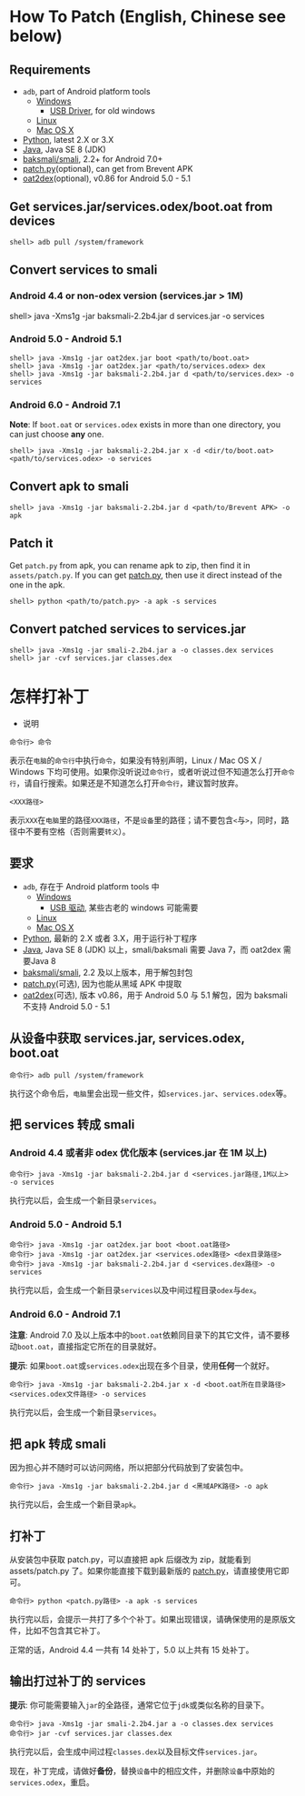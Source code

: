 # How To Patch (English, Chinese see below)

## Requirements

- `adb`, part of Android platform tools
  - [Windows][adb-win]
    - [USB Driver][adb-win-driver], for old windows
  - [Linux][adb-linux]
  - [Mac OS X][adb-mac]
- [Python][python], latest 2.X or 3.X
- [Java][javase], Java SE 8 (JDK)
- [baksmali/smali][smali], 2.2+ for Android 7.0+
- [patch.py][patch.py](optional), can get from Brevent APK
- [oat2dex][oat2dex](optional), v0.86 for Android 5.0 - 5.1

## Get services.jar/services.odex/boot.oat from devices

```
shell> adb pull /system/framework
```

## Convert services to smali

### Android 4.4 or non-odex version (services.jar > 1M)
shell> java -Xms1g -jar baksmali-2.2b4.jar d services.jar -o services

### Android 5.0 - Android 5.1
```
shell> java -Xms1g -jar oat2dex.jar boot <path/to/boot.oat>
shell> java -Xms1g -jar oat2dex.jar <path/to/services.odex> dex
shell> java -Xms1g -jar baksmali-2.2b4.jar d <path/to/services.dex> -o services
```

### Android 6.0 - Android 7.1

**Note**: If `boot.oat` or `services.odex` exists in more than one directory, you can just choose **any** one.

```
shell> java -Xms1g -jar baksmali-2.2b4.jar x -d <dir/to/boot.oat> <path/to/services.odex> -o services
```

## Convert apk to smali

```
shell> java -Xms1g -jar baksmali-2.2b4.jar d <path/to/Brevent APK> -o apk
```

## Patch it

Get `patch.py` from apk, you can rename apk to zip, then find it in `assets/patch.py`. If you can get [patch.py][patch.py], then use it direct instead of the one in the apk.

```
shell> python <path/to/patch.py> -a apk -s services
```

## Convert patched services to services.jar
```
shell> java -Xms1g -jar smali-2.2b4.jar a -o classes.dex services
shell> jar -cvf services.jar classes.dex
```

# 怎样打补丁

* 说明

```
命令行> 命令
```

表示在`电脑`的`命令行`中执行`命令`，如果没有特别声明，Linux / Mac OS X / Windows 下均可使用。如果你没听说过`命令行`，或者听说过但不知道怎么打开`命令行`，请自行搜索。如果还是不知道怎么打开`命令行`，建议暂时放弃。

```
<XXX路径>
```

表示`XXX`在`电脑`里的路径`XXX路径`，不是`设备`里的路径；请不要包含`<`与`>`，同时，路径中不要有空格（否则需要`转义`）。

## 要求

- `adb`, 存在于 Android platform tools 中
  - [Windows][adb-win]
    - [USB 驱动][adb-win-driver], 某些古老的 windows 可能需要
  - [Linux][adb-linux]
  - [Mac OS X][adb-mac]
- [Python][python], 最新的 2.X 或者 3.X，用于运行补丁程序
- [Java][javase], Java SE 8 (JDK) 以上，smali/baksmali 需要 Java 7，而 oat2dex 需要Java 8
- [baksmali/smali][smali], 2.2 及以上版本，用于解包封包
- [patch.py][patch.py](可选), 因为也能从黑域 APK 中提取
- [oat2dex][oat2dex](可选), 版本 v0.86，用于 Android 5.0 与 5.1 解包，因为 baksmali 不支持 Android 5.0 - 5.1

## 从设备中获取 services.jar, services.odex, boot.oat

```
命令行> adb pull /system/framework
```

执行这个命令后，`电脑`里会出现一些文件，如`services.jar`、`services.odex`等。

## 把 services 转成 smali

### Android 4.4 或者非 odex 优化版本 (services.jar 在 1M 以上)

```
命令行> java -Xms1g -jar baksmali-2.2b4.jar d <services.jar路径,1M以上> -o services
```

执行完以后，会生成一个新目录`services`。

### Android 5.0 - Android 5.1

```
命令行> java -Xms1g -jar oat2dex.jar boot <boot.oat路径>
命令行> java -Xms1g -jar oat2dex.jar <services.odex路径> <dex目录路径>
命令行> java -Xms1g -jar baksmali-2.2b4.jar d <services.dex路径> -o services
```

执行完以后，会生成一个新目录`services`以及中间过程目录`odex`与`dex`。

### Android 6.0 - Android 7.1

**注意**: Android 7.0 及以上版本中的`boot.oat`依赖同目录下的其它文件，请不要移动`boot.oat`，直接指定它所在的目录就好。

**提示**: 如果`boot.oat`或`services.odex`出现在多个目录，使用**任何**一个就好。

```
命令行> java -Xms1g -jar baksmali-2.2b4.jar x -d <boot.oat所在目录路径> <services.odex文件路径> -o services
```

执行完以后，会生成一个新目录`services`。

## 把 apk 转成 smali

因为担心并不随时可以访问网络，所以把部分代码放到了安装包中。

```
命令行> java -Xms1g -jar baksmali-2.2b4.jar d <黑域APK路径> -o apk
```

执行完以后，会生成一个新目录`apk`。

## 打补丁

从安装包中获取 patch.py，可以直接把 apk 后缀改为 zip，就能看到 assets/patch.py 了。如果你能直接下载到最新版的 [patch.py][patch.py]，请直接使用它即可。

```
命令行> python <patch.py路径> -a apk -s services
```

执行完以后，会提示一共打了多个个补丁。如果出现错误，请确保使用的是原版文件，比如不包含其它补丁。

正常的话，Android 4.4 一共有 14 处补丁，5.0 以上共有 15 处补丁。

## 输出打过补丁的 services

**提示**: 你可能需要输入`jar`的全路径，通常它位于`jdk`或类似名称的目录下。

```
命令行> java -Xms1g -jar smali-2.2b4.jar a -o classes.dex services
命令行> jar -cvf services.jar classes.dex
```

执行完以后，会生成中间过程`classes.dex`以及目标文件`services.jar`。

现在，补丁完成，请做好**备份**，替换`设备`中的相应文件，并删除`设备`中原始的`services.odex`，重启。

[adb-win]: http://dl.google.com/android/repository/platform-tools_r25-windows.zip
[adb-mac]: http://dl.google.com/android/repository/platform-tools_r25-macosx.zip
[adb-linux]: http://dl.google.com/android/repository/platform-tools_r25-linux.zip
[adb-win-driver]: http://dl.google.com/android/repository/usb_driver_r11-windows.zip
[javase]: http://www.oracle.com/technetwork/java/javase/downloads/index.html
[python]: https://www.python.org/downloads/
[smali]: https://bitbucket.org/JesusFreke/smali/downloads
[patch.py]: https://github.com/liudongmiao/Brevent/raw/master/assets/patch.py
[oat2dex]: https://github.com/testwhat/SmaliEx/releases/tag/0.86
